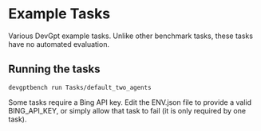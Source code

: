 # Example Tasks

Various DevGpt example tasks. Unlike other benchmark tasks, these tasks have no automated evaluation.

## Running the tasks

```
devgptbench run Tasks/default_two_agents
```

Some tasks require a Bing API key. Edit the ENV.json file to provide a valid BING_API_KEY, or simply allow that task to fail (it is only required by one task).
